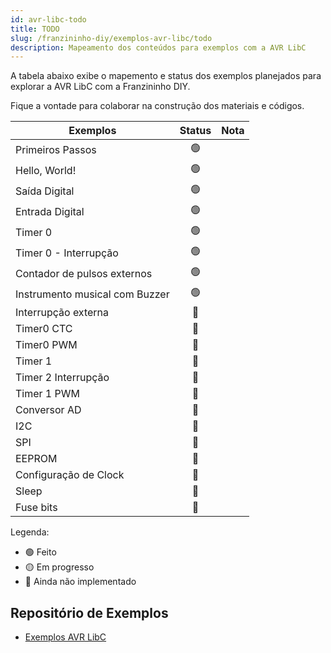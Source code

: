 ```yaml
---
id: avr-libc-todo
title: TODO
slug: /franzininho-diy/exemplos-avr-libc/todo
description: Mapeamento dos conteúdos para exemplos com a AVR LibC
---
```


A tabela abaixo exibe o mapemento e status dos exemplos planejados para explorar a AVR LibC com a Franzininho DIY. 

Fique a vontade para colaborar na construção dos materiais e códigos.

| Exemplos                       | Status | Nota                                    |
|--------------------------------|:------:|-----------------------------------------|
| Primeiros Passos               |    🟢   |                                         |
| Hello, World!                  |    🟢   |                                         |
| Saída Digital                  |    🟢   |                                         |
| Entrada Digital                |    🟢   |                                         |
| Timer 0                        |    🟢   |                                         |
| Timer 0 - Interrupção          |    🟢   |                                         |
| Contador de pulsos externos    |    🟢   |                                         |
| Instrumento musical com Buzzer |    🟢   |                                         |
| Interrupção externa            |    🔴   |                                         |
| Timer0 CTC                     |    🔴   |                                         |
| Timer0 PWM                     |    🔴   |                                         |
| Timer 1                        |    🔴   |                                         |
| Timer 2 Interrupção            |    🔴   |                                         |
| Timer 1 PWM                    |    🔴   |                                         |
| Conversor AD                   |    🔴   |                                         |
| I2C                            |    🔴   |                                         |
| SPI                            |    🔴   |                                         |
| EEPROM                         |    🔴   |                                         |
| Configuração de Clock          |    🔴   |                                         |
| Sleep                          |    🔴   |                                         |
| Fuse bits                      |    🔴   |                                         |

Legenda:  
- 🟢 Feito
- 🟡 Em progresso
- 🔴 Ainda não implementado

## Repositório de Exemplos

- [Exemplos AVR LibC](https://github.com/Franzininho/exemplos-avr-libc)

